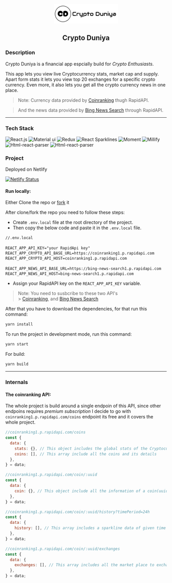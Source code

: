 <div align="center">
<img  src="src/images/logo_readme.png" >
</div>
<h2 align="center">Crypto Duniya</h2>

<h3>Description</h3>
<p>Crypto Duniya is a financial app espcially build for <em>Crypto Enthusiasts</em>.</p>
<p>This app lets you view live Cryptocurrency stats, market cap and supply. Apart form stats it lets you view top 20 exchanges for a specific crypto currency. Even more, it also lets you get all the crypto currency news in one place.</p>

> Note: Currency data provided by <a href="https://rapidapi.com/Coinranking/api/coinranking1/" rel="noreferrer">Coinranking</a> thugh RapidAPI.

> And the news data provided by <a href="https://rapidapi.com/microsoft-azure-org-microsoft-cognitive-services/api/bing-news-search1/">Bing News Search</a> through RapidAPI.

<hr/>
<h3>Tech Stack</h3>
<div>
<img src="https://img.shields.io/badge/-React.js-blue?logo=react&logoColor=&style=for-the-badge" alt="React.js"/>
<img src="https://img.shields.io/badge/-MUI-white?logo=mui&logoColor=&style=for-the-badge" alt="Material ui"/>
<img src="https://img.shields.io/badge/-Redux-black?logo=redux&logoColor=&style=for-the-badge" alt="Redux"/>
<img src="https://img.shields.io/badge/-React Sparklines-green?logo=&logoColor=&style=for-the-badge" alt="React Sparklines"/>
<img src="https://img.shields.io/badge/-Moment.js-black?logo=moment.js&logoColor=&style=for-the-badge" alt="Moment"/>
<img src="https://img.shields.io/badge/Millify-yellow?logo=millify&logoColor=&style=for-the-badge" alt="Millify"/>
<img src="https://img.shields.io/badge/Htmal React parser-pink?logo=millify&logoColor=&style=for-the-badge" alt="Html-react-parser"/>
<img src="https://img.shields.io/badge/-TypeScript-white?logo=typescript&logoColor=&style=for-the-badge" alt="Html-react-parser"/>
</div>

<h3>Project</h3>

Deployed on Netlify

[![Netlify Status](https://api.netlify.com/api/v1/badges/d5713647-f8bc-45cd-8e83-40f77a9440da/deploy-status)](https://app.netlify.com/sites/crypto-duniya/deploys)

<h4>Run locally:</h4>

<p>Either Clone the repo or <a href="https://github.com/login?return_to=%2Fbiswarup35%2Fcrypto-duniya">fork</a> it</p>

<p>After clone/fork the repo you need to follow these steps:</p>

- Create `.env.local` file at the root directory of the project.
- Then copy the below code and paste it in the `.env.local` file.

```
//.env.local

REACT_APP_API_KEY="your RapidApi key"
REACT_APP_CRYPTO_API_BASE_URL=https://coinranking1.p.rapidapi.com
REACT_APP_CRYPTO_API_HOST=coinranking1.p.rapidapi.com

REACT_APP_NEWS_API_BASE_URL=https://bing-news-search1.p.rapidapi.com
REACT_APP_NEWS_API_HOST=bing-news-search1.p.rapidapi.com
```

- Assign your RapidAPI key on the `REACT_APP_API_KEY` variable.

> Note: You need to susbcribe to these two API's <br> > <a href="https://rapidapi.com/Coinranking/api/coinranking1/" rel="noreferrer">Coinranking</a>, and <a href="https://rapidapi.com/microsoft-azure-org-microsoft-cognitive-services/api/bing-news-search1/">Bing News Search</a>

<p>After that you have to download the dependencies, for that run this command:</p>

```bash
yarn install
```

<p>To run the project in development mode, run this command:</p>

```bash
yarn start
```

<p>For build:</p>

```bash
yarn build
```

<hr>

<h3>Internals</h3>
<h4>The coinranking API:</h4>
<p>The whole project is build around a single endpoin of this API, since other endpoins requires <em>premium subscription</em> I decide to go with <code>coinranking1.p.rapidapi.com/coins</code> endpoint its free and it covers the whole project.</p>

```js
//coinranking1.p.rapidapi.com/coins
const {
  data: {
    stats: {}, // This object includes the global stats of the Cryptocurrencies
    coins: [], // This array include all the coins and its details
  },
} = data;
```

```js
//coinranking1.p.rapidapi.com/coin/:uuid
const {
  data: {
    coin: {}, // This object include all the information of a coin(uuid), for example name, price, icon, rank, description etc
  },
} = data;
```

```js
//coinranking1.p.rapidapi.com/coin/:uuid/history?timePeriod=24h
const {
  data: {
    history: [], // This array includes a sparkline data of given time period(3h|24h|3d|7d etc).
  },
} = data;
```

```js
//coinranking1.p.rapidapi.com/coin/:uuid/exchanges
const {
  data: {
    exchanges: [], // This array includes all the market place to exchange a currency(uuid)
  },
} = data;
```
